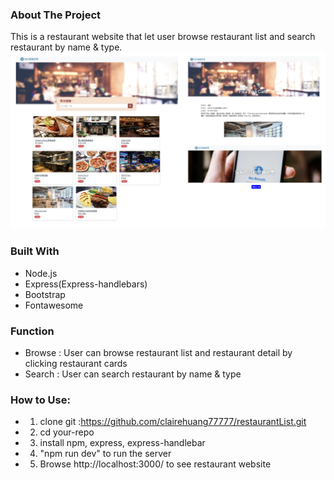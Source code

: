 ### About The Project
This is a restaurant website that let user browse restaurant list and search restaurant by name & type.
![screenshot](public/jpg/screenshot.png)

### Built With
- Node.js
- Express(Express-handlebars)
- Bootstrap
- Fontawesome

### Function
- Browse : User can browse restaurant list and restaurant detail by clicking restaurant cards
- Search : User can search restaurant by name & type


### How to Use:
- 1. clone git :https://github.com/clairehuang77777/restaurantList.git
- 2. cd your-repo
- 3. install npm, express, express-handlebar
- 4. "npm run dev" to run the server
- 5. Browse http://localhost:3000/ to see restaurant website


